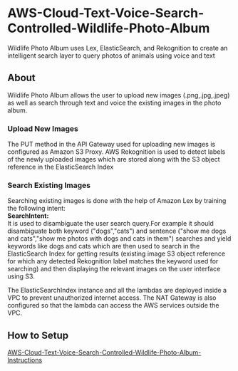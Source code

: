# AWS-Cloud-Text-Voice-Search-Controlled-Wildlife-Photo-Album
Wildlife Photo Album uses Lex, ElasticSearch, and Rekognition to create an intelligent search layer to query photos of animals using voice and text
## About
Wildlife Photo Album allows the user to upload new images (.png,.jpg,.jpeg) as well as search through text and voice the existing images in the photo album.

### Upload New Images
The PUT method in the API Gateway used for uploading new images is configured as Amazon S3 Proxy. AWS Rekognition is used to detect labels of the newly uploaded images which are stored along with the S3 object reference in the ElasticSearch Index

### Search Existing Images
Searching existing images is done with the help of Amazon Lex by training the following intent:<br>
**SearchIntent:**<br>
It is used to disambiguate the user search query.For example it should disambiguate both keyword ("dogs","cats") and sentence ("show me dogs and cats","show me photos with dogs and cats in them") searches and yield keywords like dogs and cats which are then used to search in the ElasticSearch Index for getting results (existing image S3 object reference for which any detected Rekognition label matches the keyword used for searching) and then displaying the relevant images on the user interface using S3.
  
The ElasticSearchIndex instance and all the lambdas are deployed inside a VPC to prevent unauthorized internet access. The NAT Gateway is also configured so that the lambda can access the AWS services outside the VPC.    
 
## How to Setup
[AWS-Cloud-Text-Voice-Search-Controlled-Wildlife-Photo-Album-Instructions](AWS-Cloud-Text-Voice-Search-Controlled-Wildlife-Photo-Album-Instructions.pdf)
